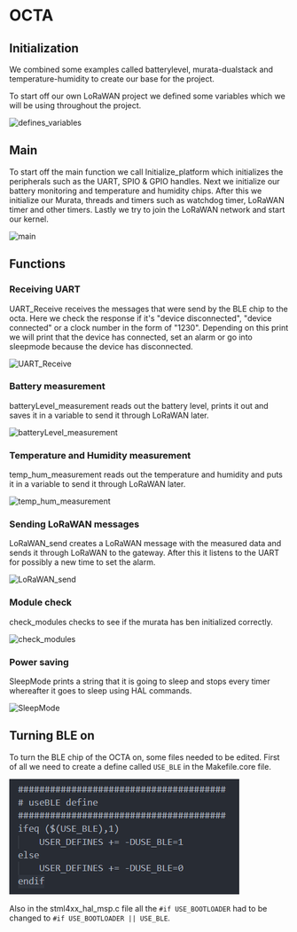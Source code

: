 # OCTA

## Initialization
We combined some examples called batterylevel, murata-dualstack and temperature-humidity to create our base for the project. 

To start off our own LoRaWAN project we defined some variables which we will be using throughout the project. 

![defines_variables](https://github.com/TissieVA/IoT-Project/blob/master/Project/Wiki-Docs/images/defines_variables.jpg)

## Main
To start off the main function we call Initialize_platform which initializes the peripherals such as the UART, SPIO & GPIO handles. Next we initialize our battery monitoring and temperature and humidity chips. After this we initialize our Murata, threads and timers such as watchdog timer, LoRaWAN timer and other timers. Lastly we try to join the LoRaWAN network and start our kernel. 

![main](https://github.com/TissieVA/IoT-Project/blob/master/Project/Wiki-Docs/images/main.jpg)

## Functions

### Receiving UART
UART_Receive receives the messages that were send by the BLE chip to the octa. Here we check the response if it's "device disconnected", "device connected" or a clock number in the form of "1230". Depending on this print we will print that the device has connected, set an alarm or go into sleepmode because the device has disconnected. 

![UART_Receive](https://github.com/TissieVA/IoT-Project/blob/master/Project/Wiki-Docs/images/UART_Receive.jpg)

### Battery measurement
batteryLevel_measurement reads out the battery level, prints it out and saves it in a variable to send it through LoRaWAN later. 


![batteryLevel_measurement](https://github.com/TissieVA/IoT-Project/blob/master/Project/Wiki-Docs/images/batteryLevel_measurement.jpg)

### Temperature and Humidity measurement
temp_hum_measurement reads out the temperature and humidity and puts it in a variable to send it through LoRaWAN later. 

![temp_hum_measurement](https://github.com/TissieVA/IoT-Project/blob/master/Project/Wiki-Docs/images/temp_hum_measurement.jpg)

### Sending LoRaWAN messages
LoRaWAN_send creates a LoRaWAN message with the measured data and sends it through LoRaWAN to the gateway. After this it listens to the UART for possibly a new time to set the alarm. 

![LoRaWAN_send](https://github.com/TissieVA/IoT-Project/blob/master/Project/Wiki-Docs/images/LoRaWAN_send.jpg)

### Module check 
check_modules checks to see if the murata has ben initialized correctly. 

![check_modules](https://github.com/TissieVA/IoT-Project/blob/master/Project/Wiki-Docs/images/check_modules.jpg)

### Power saving
SleepMode prints a string that it is going to sleep and stops every timer whereafter it goes to sleep using HAL commands. 

![SleepMode](https://github.com/TissieVA/IoT-Project/blob/master/Project/Wiki-Docs/images/SleepMode.jpg)


## Turning BLE on 
To turn the BLE chip of the OCTA on, some files needed to be edited. First of all we need to create a define called `USE_BLE` in the Makefile.core file.

![core](https://github.com/TissieVA/IoT-Project/blob/master/Project/Wiki-Docs/images/core.png)


Also in the stml4xx_hal_msp.c file all the `#if USE_BOOTLOADER` had to be changed to `#if USE_BOOTLOADER || USE_BLE`.



